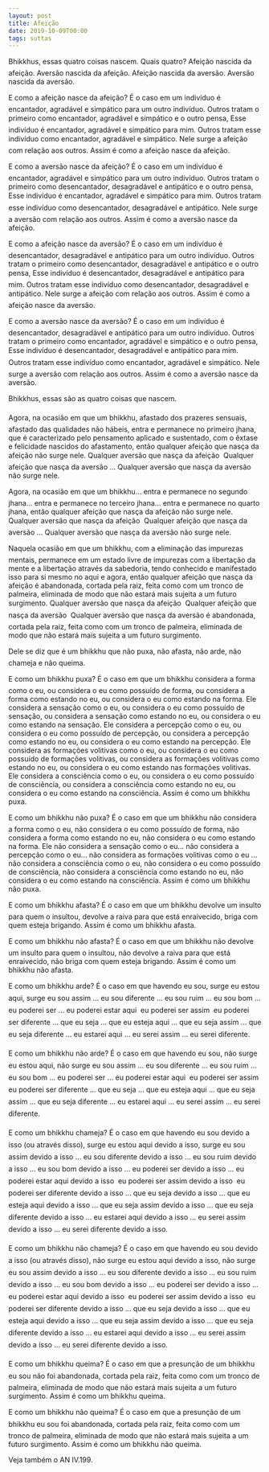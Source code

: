 ```yaml
---
layout: post
title: Afeição
date: 2019-10-09T00:00
tags: suttas
---
```

Bhikkhus, essas quatro coisas nascem. Quais quatro? Afeição nascida da afeição. Aversão nascida da afeição. Afeição nascida da aversão. Aversão nascida da aversão.

E como a afeição nasce da afeição? É o caso em um indivíduo é encantador, agradável e simpático para um outro indivíduo. Outros tratam o primeiro como encantador, agradável e simpático e o outro pensa, Esse indivíduo é encantador, agradável e simpático para mim. Outros tratam esse indivíduo como encantador, agradável e simpático. Nele surge a afeição com relação aos outros. Assim é como a afeição nasce da afeição.

E como a aversão nasce da afeição? É o caso em um indivíduo é encantador, agradável e simpático para um outro indivíduo. Outros tratam o primeiro como desencantador, desagradável e antipático e o outro pensa, Esse indivíduo é encantador, agradável e simpático para mim. Outros tratam esse indivíduo como desencantador, desagradável e antipático. Nele surge a aversão com relação aos outros. Assim é como a aversão nasce da afeição.

E como a afeição nasce da aversão? É o caso em um indivíduo é desencantador, desagradável e antipático para um outro indivíduo. Outros tratam o primeiro como desencantador, desagradável e antipático e o outro pensa, Esse indivíduo é desencantador, desagradável e antipático para mim. Outros tratam esse indivíduo como desencantador, desagradável e antipático. Nele surge a afeição com relação aos outros. Assim é como a afeição nasce da aversão.

E como a aversão nasce da aversão? É o caso em um indivíduo é desencantador, desagradável e antipático para um outro indivíduo. Outros tratam o primeiro como encantador, agradável e simpático e o outro pensa, Esse indivíduo é desencantador, desagradável e antipático para mim. Outros tratam esse indivíduo como encantador, agradável e simpático. Nele surge a aversão com relação aos outros. Assim é como a aversão nasce da aversão.

Bhikkhus, essas são as quatro coisas que nascem.

Agora, na ocasião em que um bhikkhu, afastado dos prazeres sensuais, afastado das qualidades não hábeis, entra e permanece no primeiro jhana, que é caracterizado pelo pensamento aplicado e sustentado, com o êxtase e felicidade nascidos do afastamento, então qualquer afeição que nasça da afeição não surge nele. Qualquer aversão que nasça da afeição  Qualquer afeição que nasça da aversão ... Qualquer aversão que nasça da aversão não surge nele.

Agora, na ocasião em que um bhikkhu... entra e permanece no segundo jhana... entra e permanece no terceiro jhana... entra e permanece no quarto jhana, então qualquer afeição que nasça da afeição não surge nele. Qualquer aversão que nasça da afeição  Qualquer afeição que nasça da aversão ... Qualquer aversão que nasça da aversão não surge nele.

Naquela ocasião em que um bhikkhu, com a eliminação das impurezas mentais, permanece em um estado livre de impurezas com a libertação da mente e a libertação através da sabedoria, tendo conhecido e manifestado isso para si mesmo no aqui e agora, então qualquer afeição que nasça da afeição é abandonada, cortada pela raiz, feita como com um tronco de palmeira, eliminada de modo que não estará mais sujeita a um futuro surgimento. Qualquer aversão que nasça da afeição  Qualquer afeição que nasça da aversão  Qualquer aversão que nasça da aversão é abandonada, cortada pela raiz, feita como com um tronco de palmeira, eliminada de modo que não estará mais sujeita a um futuro surgimento.

Dele se diz que é um bhikkhu que não puxa, não afasta, não arde, não chameja e não queima.

E como um bhikkhu puxa? É o caso em que um bhikkhu considera a forma como o eu, ou considera o eu como possuído de forma, ou considera a forma como estando no eu, ou considera o eu como estando na forma. Ele considera a sensação como o eu, ou considera o eu como possuído de sensação, ou considera a sensação como estando no eu, ou considera o eu como estando na sensação. Ele considera a percepção como o eu, ou considera o eu como possuído de percepção, ou considera a percepção como estando no eu, ou considera o eu como estando na percepção. Ele considera as formações volitivas como o eu, ou considera o eu como possuído de formações volitivas, ou considera as formações volitivas como estando no eu, ou considera o eu como estando nas formações volitivas. Ele considera a consciência como o eu, ou considera o eu como possuído de consciência, ou considera a consciência como estando no eu, ou considera o eu como estando na consciência. Assim é como um bhikkhu puxa.

E como um bhikkhu não puxa? É o caso em que um bhikkhu não considera a forma como o eu, não considera o eu como possuído de forma, não considera a forma como estando no eu, não considera o eu como estando na forma. Ele não considera a sensação como o eu... não considera a percepção como o eu... não considera as formações volitivas como o eu ... não considera a consciência como o eu, não considera o eu como possuído de consciência, não considera a consciência como estando no eu, não considera o eu como estando na consciência. Assim é como um bhikkhu não puxa.

E como um bhikkhu afasta? É o caso em que um bhikkhu devolve um insulto para quem o insultou, devolve a raiva para que está enraivecido, briga com quem esteja brigando. Assim é como um bhikkhu afasta.

E como um bhikkhu não afasta? É o caso em que um bhikkhu não devolve um insulto para quem o insultou, não devolve a raiva para que está enraivecido, não briga com quem esteja brigando. Assim é como um bhikkhu não afasta.

E como um bhikkhu arde? É o caso em que havendo eu sou, surge eu estou aqui, surge eu sou assim ... eu sou diferente ... eu sou ruim ... eu sou bom ... eu poderei ser ... eu poderei estar aqui  eu poderei ser assim  eu poderei ser diferente ... que eu seja ... que eu esteja aqui ... que eu seja assim ... que eu seja diferente ... eu estarei aqui ... eu serei assim ... eu serei diferente.

E como um bhikkhu não arde? É o caso em que havendo eu sou, não surge eu estou aqui, não surge eu sou assim ... eu sou diferente ... eu sou ruim ... eu sou bom ... eu poderei ser ... eu poderei estar aqui  eu poderei ser assim  eu poderei ser diferente ... que eu seja ... que eu esteja aqui ... que eu seja assim ... que eu seja diferente ... eu estarei aqui ... eu serei assim ... eu serei diferente.

E como um bhikkhu chameja? É o caso em que havendo eu sou devido a isso (ou através disso), surge eu estou aqui devido a isso, surge eu sou assim devido a isso ... eu sou diferente devido a isso ... eu sou ruim devido a isso ... eu sou bom devido a isso ... eu poderei ser devido a isso ... eu poderei estar aqui devido a isso  eu poderei ser assim devido a isso  eu poderei ser diferente devido a isso ... que eu seja devido a isso ... que eu esteja aqui devido a isso ... que eu seja assim devido a isso ... que eu seja diferente devido a isso ... eu estarei aqui devido a isso ... eu serei assim devido a isso ... eu serei diferente devido a isso.

E como um bhikkhu não chameja? É o caso em que havendo eu sou devido a isso (ou através disso), não surge eu estou aqui devido a isso, não surge eu sou assim devido a isso ... eu sou diferente devido a isso ... eu sou ruim devido a isso ... eu sou bom devido a isso ... eu poderei ser devido a isso ... eu poderei estar aqui devido a isso  eu poderei ser assim devido a isso  eu poderei ser diferente devido a isso ... que eu seja devido a isso ... que eu esteja aqui devido a isso ... que eu seja assim devido a isso ... que eu seja diferente devido a isso ... eu estarei aqui devido a isso ... eu serei assim devido a isso ... eu serei diferente devido a isso.

E como um bhikkhu queima? É o caso em que a presunção de um bhikkhu eu sou não foi abandonada, cortada pela raiz, feita como com um tronco de palmeira, eliminada de modo que não estará mais sujeita a um futuro surgimento. Assim é como um bhikkhu queima.

E como um bhikkhu não queima? É o caso em que a presunção de um bhikkhu eu sou foi abandonada, cortada pela raiz, feita como com um tronco de palmeira, eliminada de modo que não estará mais sujeita a um futuro surgimento. Assim é como um bhikkhu não queima.

Veja também o AN IV.199.

